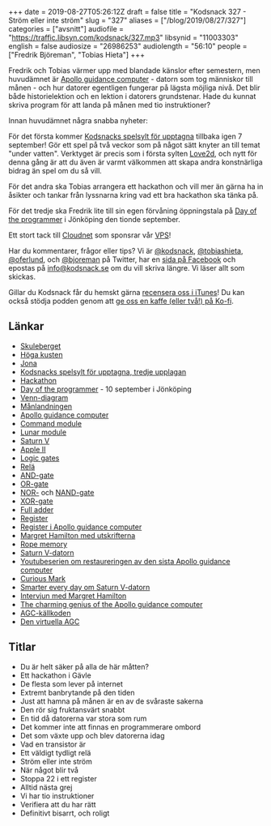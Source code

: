 +++
date = 2019-08-27T05:26:12Z
draft = false
title = "Kodsnack 327 - Ström eller inte ström"
slug = "327"
aliases = ["/blog/2019/08/27/327"]
categories = ["avsnitt"]
audiofile = "https://traffic.libsyn.com/kodsnack/327.mp3"
libsynid = "11003303"
english = false
audiosize = "26986253"
audiolength = "56:10"
people = ["Fredrik Björeman", "Tobias Hieta"]
+++

Fredrik och Tobias värmer upp med blandade känslor efter semestern, men huvudämnet är [Apollo guidance computer](https://en.wikipedia.org/wiki/Apollo_Guidance_Computer) - datorn som tog människor till månen - och hur datorer egentligen fungerar på lägsta möjliga nivå. Det blir både historielektion och en lektion i datorers grundstenar. Hade du kunnat skriva program för att landa på månen med tio instruktioner?

Innan huvudämnet några snabba nyheter:

För det första kommer [Kodsnacks spelsylt för upptagna](https://itch.io/jam/spelsylt3) tillbaka igen 7 september! Gör ett spel på två veckor som på något sätt knyter an till temat "under vatten". Verktyget är precis som i första sylten [Love2d](https://love2d.org/), och nytt för denna gång är att du även är varmt välkommen att skapa andra konstnärliga bidrag än spel om du så vill.

För det andra ska Tobias arrangera ett hackathon och vill mer än gärna ha in åsikter och tankar från lyssnarna kring vad ett bra hackathon ska tänka på.

För det tredje ska Fredrik lite till sin egen förvåning öppningstala på [Day of the programmer](https://dayoftheprogrammer.se/) i Jönköping den tionde september.

Ett stort tack till [Cloudnet](http://www.cloudnet.se) som sponsrar vår [VPS](http://en.wikipedia.org/wiki/Virtual_private_server)!

Har du kommentarer, frågor eller tips? Vi är [@kodsnack](https://www.twitter.com/kodsnack), [@tobiashieta](https://www.twitter.com/tobiashieta), [@oferlund](https://www.twitter.com/oferlund), och [@bjoreman](https://www.twitter.com/bjoreman) på Twitter, har en [sida på Facebook](https://www.facebook.com/kodsnack) och epostas på [info@kodsnack.se](mailto:info@kodsnack.se) om du vill skriva längre. Vi läser allt som skickas.

Gillar du Kodsnack får du hemskt gärna [recensera oss i iTunes](http://itunes.apple.com/se/podcast/kodsnack/id561631498?l=en)! Du kan också stödja podden genom att <a href="https://ko-fi.com/kodsnack" rel="payment">ge oss en kaffe (eller två!) på Ko-fi</a>.

## Länkar ##
* [Skuleberget](https://sv.wikipedia.org/wiki/Skuleberget)
* [Höga kusten](https://sv.wikipedia.org/wiki/H%C3%B6ga_kusten)
* [Jona](https://twitter.com/saikyun)
* [Kodsnacks spelsylt för upptagna, tredje upplagan](https://itch.io/jam/spelsylt3)
* [Hackathon](https://en.wikipedia.org/wiki/Hackathon)
* [Day of the programmer](https://dayoftheprogrammer.se/) - 10 september i Jönköping
* [Venn-diagram](https://en.wikipedia.org/wiki/Venn_diagram)
* [Månlandningen](https://en.wikipedia.org/wiki/Apollo_11)
* [Apollo guidance computer](https://en.wikipedia.org/wiki/Apollo_Guidance_Computer)
* [Command module](https://en.wikipedia.org/wiki/Apollo_command_and_service_module#Command_module_%28CM%29)
* [Lunar module](https://en.wikipedia.org/wiki/Apollo_Lunar_Module)
* [Saturn V](https://en.wikipedia.org/wiki/Saturn_V)
* [Apple II](https://en.wikipedia.org/wiki/Apple_II)
* [Logic gates](https://en.wikipedia.org/wiki/Logic_gate)
* [Relä](https://en.wikipedia.org/wiki/Relay)
* [AND-gate](https://en.wikipedia.org/wiki/AND_gate)
* [OR-gate](https://en.wikipedia.org/wiki/OR_gate)
* [NOR-](https://en.wikipedia.org/wiki/NOR_gate) och [NAND-gate](https://en.wikipedia.org/wiki/NAND_gate)
* [XOR-gate](https://en.wikipedia.org/wiki/XOR_gate)
* [Full adder](http://www.theorycircuit.com/full-adder-circuit-diagram/)
* [Register](https://en.wikipedia.org/wiki/Processor_register)
* [Register i Apollo guidance computer](https://en.wikipedia.org/wiki/Apollo_Guidance_Computer#Other_registers)
* [Margret Hamilton med utskrifterna](https://qz.com/work/1119644/margaret-hamilton-one-of-legos-women-of-nasa-has-advice-for-girls-who-dream-of-working-in-science/)
* [Rope memory](https://authors.library.caltech.edu/5456/1/hrst.mit.edu/hrs/apollo/public/visual3.htm)
* [Saturn V-datorn](https://en.wikipedia.org/wiki/Saturn_Launch_Vehicle_Digital_Computer)
* [Youtubeserien om restaureringen av den sista Apollo guidance computer](https://www.youtube.com/watch?v=2KSahAoOLdU&list=PL-_93BVApb59FWrLZfdlisi_x7-Ut_-w7)
* [Curious Mark](https://www.youtube.com/user/mverdiell)
* [Smarter every day om Saturn V-datorn](https://www.youtube.com/watch?v=dI-JW2UIAG0)
* [Intervjun med Margret Hamilton](https://futurism.com/margaret-hamilton-the-untold-story-of-the-woman-who-took-us-to-the-moon)
* [The charming genius of the Apollo guidance computer](https://www.youtube.com/watch?v=xY45YE7ggng)
* [AGC-källkoden](https://github.com/chrislgarry/Apollo-11)
* [Den virtuella AGC](https://www.ibiblio.org/apollo/)

## Titlar ##
* Du är helt säker på alla de här måtten?
* Ett hackathon i Gävle
* De flesta som lever på internet
* Extremt banbrytande på den tiden
* Just att hamna på månen är en av de svåraste sakerna
* Den rör sig fruktansvärt snabbt
* En tid då datorerna var stora som rum
* Det kommer inte att finnas en programmerare ombord
* Det som växte upp och blev datorerna idag
* Vad en transistor är
* Ett väldigt tydligt relä
* Ström eller inte ström
* När något blir två
* Stoppa 22 i ett register
* Alltid nästa grej
* Vi har tio instruktioner
* Verifiera att du har rätt
* Definitivt bisarrt, och roligt